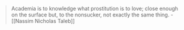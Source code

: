 
> Academia is to knowledge what prostitution is to love; close enough on the surface but, to the nonsucker, not exactly the same thing. - [[Nassim Nicholas Taleb]]
